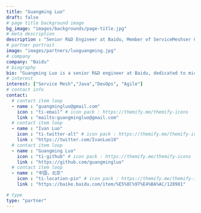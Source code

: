```yaml
---
title: "Guangming Luo"
draft: false
# page title background image
bg_image: "images/backgrounds/page-title.jpg"
# meta description
description : "Senior R&D Engineer at Baidu, Member of ServiceMeshser Community Management Committee"
# partner portrait
image: "images/partners/luoguangming.jpg"
# company
company: "Baidu"
# biography
bio: "Guangming Luo is a senior R&D engineer at Baidu, dedicated to microservices architecture, governance, and cloud-native research, open source project enthusiasts, DevOps and agile development supporters and practitioners."
# interest
interest: ["Service Mesh","Java","DevOps", "Agile"]
# contact info
contact:
  # contact item loop
  - name : "guangmingluo@gmail.com"
    icon : "ti-email" # icon pack : https://themify.me/themify-icons
    link : "mailto:guangmingluo@gmail.com"
  # contact item loop
  - name : "Ivan Luo"
    icon : "ti-twitter-alt" # icon pack : https://themify.me/themify-icons
    link : "https://twitter.com/IvanLuo10"
  # contact item loop
  - name : "Guangming Luo"
    icon : "ti-github" # icon pack : https://themify.me/themify-icons
    link : "https://github.com/guangmingluo"
  # contact item loop
  - name : "中国，北京"
    icon : "ti-location-pin" # icon pack : https://themify.me/themify-icons
    link : "https://baike.baidu.com/item/%E5%8C%97%E4%BA%AC/128981"

# type
type: "partner"
---
```

